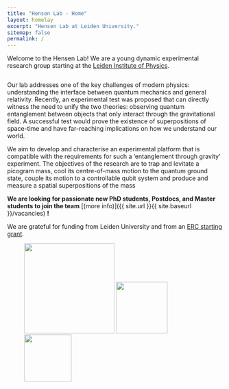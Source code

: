 ```yaml
---
title: "Hensen Lab - Home"
layout: homelay
excerpt: "Hensen Lab at Leiden University."
sitemap: false
permalink: /
---
```


Welcome to the Hensen Lab! We are a young dynamic experimental research group starting at the [Leiden Institute of Physics](http://www.physics.leidenuniv.nl). 

<img class="img-responsive center-block" src="{{ site.url }}{{ site.baseurl }}/images/slider/mass_warps_space.png" alt="" />

Our lab addresses one of the key challenges of modern physics: understanding the interface between quantum mechanics and general relativity. Recently, an experimental test was proposed that can directly witness the need to unify the two theories: observing quantum entanglement between objects that only interact through the gravitational field. A successful test would prove the existence of superpositions of space-time and have far-reaching implications on how we understand our world. 

We aim to develop and characterise an experimental platform that is compatible with the requirements for such a ‘entanglement through gravity’ experiment. The objectives of the research are to trap and levitate a picogram mass, cool its centre-of-mass motion to the quantum ground state, couple its motion to a controllable qubit system and produce and measure a spatial superpositions of the mass

 **We are looking for passionate new PhD students, Postdocs, and Master students to join the team** [(more info)]({{ site.url }}{{ site.baseurl }}/vacancies) **!**

We are grateful for funding from Leiden University and from an [ERC starting grant](https://erc.europa.eu/funding/starting-grants).

<figure class="fourth">
  <img src="{{ site.url }}{{ site.baseurl }}/images/logopic/Logo_Leiden.jpg" style="width: 210px">
  <img src="{{ site.url }}{{ site.baseurl }}/images/logopic/Logo_NWO.jpg" style="width: 120px">
  <img src="{{ site.url }}{{ site.baseurl }}/images/logopic/Logo_ERC.jpg" style="width: 110px">
</figure>
